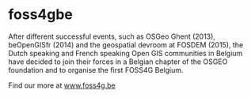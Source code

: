 # foss4gbe

After different successful events, such as OSGeo Ghent (2013), beOpenGISfr (2014) and the geospatial devroom at FOSDEM (2015), the Dutch speaking and French speaking Open GIS communities in Belgium have decided to join their forces in a Belgian chapter of the OSGEO foundation and to organise the first FOSS4G Belgium.

Find our more at www.foss4g.be
